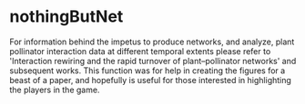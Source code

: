 # nothingButNet
For information behind the impetus to produce networks, and analyze, plant pollinator interaction data at different temporal extents please refer to 'Interaction rewiring and the rapid turnover of plant–pollinator networks' and subsequent works. This function was for help in creating the figures for a beast of a paper, and hopefully is useful for those interested in highlighting the players in the game.
